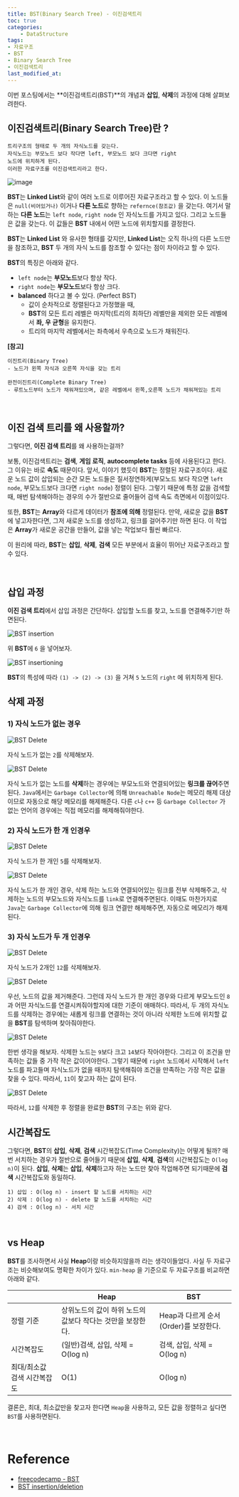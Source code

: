 ```yaml
---
title: BST(Binary Search Tree) - 이진검색트리
toc: true
categories:	
    - DataStructure
tags:
- 자료구조
- BST
- Binary Search Tree
- 이진검색트리
last_modified_at: 
---
```


 

 이번 포스팅에서는 **이진검색트리(BST)**의 개념과 **삽입**, **삭제**의 과정에 대해 살펴보려한다.



## 이진검색트리(Binary Search Tree)란 ?

```
트리구조의 형태로 두 개의 자식노드를 갖는다.
자식노드는 부모노드 보다 작다면 left, 부모노드 보다 크다면 right
노드에 위치하게 된다.
이러한 자료구조를 이진검색트리라고 한다.
```



![image](https://user-images.githubusercontent.com/49560745/106408242-656af800-6481-11eb-87a7-8b605a67c301.png)

 **BST**는 **Linked List**와 같이 여러 노드로 이루어진 자료구조라고 할 수 있다.  이 노드들은 `null(비어있거나)` 이거나 **다른 노드**로 향하는 `refernce(참조값)` 을 갖는다. 여기서 말하는 **다른 노드**는 `left node`, `right node` 인 자식노드를 가지고 있다. 그리고 노드들은 값을 갖는다. 이 값들은 **BST** 내에서 어떤 노드에 위치할지를 결정한다.

**BST**는 **Linked List** 와 유사한 형태를 갖지만, **Linked List**는 오직 하나의 다른 노드만을 참조하고, **BST** 두 개의 자식 노드를 참조할 수 있다는 점이 차이라고 할 수 있다.

**BST**의 특징은 아래와 같다.

- `left node`는 **부모노드**보다 항상 작다.
- `right node`는 **부모노드**보다 항상 크다.
- **balanced** 하다고 볼 수 있다. (Perfect BST)
  - 값이 순차적으로 정렬된다고 가정했을 때,
  -  **BST**의 모든 트리 레벨은 마지막(트리의 최하단) 레벨만을 제외한 모든 레벨에서 **좌, 우 균형**을 유지한다.
  - 트리의 마지막 레벨에서는 좌측에서 우측으로 노드가 채워진다.



**[참고]**

```
이진트리(Binary Tree)
- 노드가 왼쪽 자식과 오른쪽 자식을 갖는 트리

완전이진트리(Complete Binary Tree)
- 루트노드부터 노드가 채워져있으며, 같은 레벨에서 왼쪽,오른쪽 노드가 채워져있는 트리
```

<br/>

## 이진 검색 트리를 왜 사용할까?

그렇다면, **이진 검색 트리**를 왜 사용하는걸까? 

보통, 이진검색트리는 **검색**, **게임 로직**, **autocomplete tasks** 등에 사용된다고 한다. 그 이유는 바로 **속도** 때문이다. 앞서, 이야기 했듯이 **BST**는 정렬된 자료구조이다. 새로운 노드 값이 삽입되는 순간 모든 노드들은 질서정연하게(부모노드 보다 작으면 `left node`, 부모노드보다 크다면 `right node`)  정렬이 된다. 그렇기 때문에 특정 값을 검색할 때, 매번 탐색해야하는 경우의 수가 절반으로 줄어들어 검색 속도 측면에서 이점이있다.

또한, **BST**는 **Array**와 다르게 데이터가 **참조에 의해** 정렬된다. 만약, 새로운 값을 **BST**에 넣고자한다면, 그저 새로운 노드를 생성하고, 링크를 걸어주기만 하면 된다. 이 작업은 **Array**가 새로운 공간을 만들어, 값을 넣는 작업보다 훨씬 빠르다.

이 원리에 따라, **BST**는 **삽입**, **삭제**, **검색** 모든 부분에서 효율이 뛰어난 자료구조라고 할 수 있다. 

<br/>

## 삽입 과정

**이진 검색 트리**에서 삽입 과정은 간단하다. 삽입할 노드를 찾고, 노드를 연결해주기만 하면된다.

![BST insertion](https://user-images.githubusercontent.com/49560745/106413762-40c94d00-648e-11eb-939a-ff466cd05c15.png)

위 **BST**에 `6` 을 넣어보자.

![BST insertioning](https://user-images.githubusercontent.com/49560745/106414187-5b4ff600-648f-11eb-8f29-c8ad1708b04e.png)

**BST**의 특성에 따라 `(1) -> (2) -> (3)` 을 거쳐 `5` 노드의 `right` 에 위치하게 된다.

## 삭제 과정

### 1) 자식 노드가 없는 경우

![BST Delete](https://user-images.githubusercontent.com/49560745/106414483-05c81900-6490-11eb-9231-b0172fb40780.png)

자식 노드가 없는 `2`를 삭제해보자.

![BST Delete](https://user-images.githubusercontent.com/49560745/106414613-5e97b180-6490-11eb-92f2-0cc35bf18d25.png)

자식 노드가 없는 노드를 **삭제**하는 경우에는 부모노드와 연결되어있는 **링크를 끊어**주면된다. `Java`에서는 `Garbage Collector`에 의해 `Unreachable Node`는 메모리 해제 대상이므로 자동으로 해당 메모리를 해제해준다. 다른 `c`나 `c++` 등 `Garbage Collector` 가 없는 언어의 경우에는 직접 메모리를 해제해줘야한다.

### 2) 자식 노드가 한 개 인경우

![BST Delete](https://user-images.githubusercontent.com/49560745/106414769-cea63780-6490-11eb-8358-3183420b38e8.png)

자식 노드가 한 개인 `5`를 삭제해보자.

![BST Delete](https://user-images.githubusercontent.com/49560745/106415386-4cb70e00-6492-11eb-907c-c4417728c767.png)

자식 노드가 한 개인 경우, 삭제 하는 노드와 연결되어있는 링크를 전부 삭제해주고, 삭제하는 노드의 부모노드와 자식노드를 `link`로 연결해주면된다. 이때도 마찬가지로 `Java`는 `Garbage Collector`에 의해 링크 연결만 해제해주면, 자동으로 메모리가 해제된다.

### 3) 자식 노드가 두 개 인경우

![BST Delete](https://user-images.githubusercontent.com/49560745/106415878-89373980-6493-11eb-8f80-6c8accc3e8bf.png)

자식 노드가 2개인 `12`를 삭제해보자.

![BST Delete](https://user-images.githubusercontent.com/49560745/106415940-a835cb80-6493-11eb-99a8-0f2ebc8af3a8.png)

우선, 노드의 값을 제거해준다. 그런데 자식 노드가 한 개인 경우와 다르게 부모노드인 `8`과 어떤 자식노드를 연결시켜줘야할지에 대한 기준이 애매하다. 따라서, 두 개의 자식노드를 삭제하는 경우에는 새롭게 링크를 연결하는 것이 아니라 삭제한 노드에 위치할 값을 **BST**를 탐색하며 찾아줘야한다. 

![BST Delete](https://user-images.githubusercontent.com/49560745/106416252-52adee80-6494-11eb-971c-be86104d9ea5.png)

한번 생각을 해보자. 삭제한 노드는 `9`보다 크고 `14`보다 작아야한다. 그리고 이 조건을 만족하는 값들 중 가작 작은 값이어야한다. 그렇기 때문에 `right` 노드에서 시작해서 `left` 노드를 파고들며 자식노드가 없을 때까지 탐색해줘야 조건을 만족하는 가장 작은 값을 찾을 수 있다. 따라서, `11`이 찾고자 하는 값이 된다.

![BST Delete](https://user-images.githubusercontent.com/49560745/106416584-116a0e80-6495-11eb-9dd5-865e7a56f33a.png)

따라서, `12`를 삭제한 후 정렬을 완료한 **BST**의 구조는 위와 같다.



## 시간복잡도

그렇다면, **BST**의 **삽입**, **삭제**, **검색** 시간복잡도(Time Complexity)는 어떻게 될까? 매번 서치하는 경우가 절반으로 줄어들기 때문에 **삽입**, **삭제**, **검색**의 시간복잡도는  `O(log n)`이 된다. **삽입**, **삭제**는 **삽입**, **삭제**하고자 하는 노드만 찾아 작업해주면 되기때문에 **검색** 시간복잡도와 동일하다.

```
1) 삽입 : O(log n) - insert 할 노드를 서치하는 시간
2) 삭제 : O(log n) - delete 할 노드를 서치하는 시간
4) 검색 : O(log n) - 서치 시간
```

<br/>

## vs Heap

**BST**를 조사하면서 사실 **Heap**이랑 비슷하지않을까 라는 생각이들었다. 사실 두 자료구조는 비슷해보여도 명확한 차이가 있다. `min-heap` 을 기준으로 두 자료구조를 비교하면 아래와 같다.

|                             | Heap                                                       | BST                                   |
| --------------------------- | ---------------------------------------------------------- | ------------------------------------- |
| 정렬 기준                   | 상위노드의 값이 하위 노드의 값보다 작다는 것만을 보장한다. | Heap과 다르게 순서(Order)를 보장한다. |
| 시간복잡도                  | (일반)검색, 삽입, 삭제 = O(log n)                          | 검색, 삽입, 삭제 = O(log n)           |
| 최대/최소값 검색 시간복잡도 | O(1)                                                       | O(log n)                              |

결론은, 최대, 최소값만을 찾고자 한다면 `Heap`을 사용하고, 모든 값을 정렬하고 싶다면 `BST`를 사용하면된다.



<br/>

# Reference

-  [freecodecamp - BST](https://www.freecodecamp.org/news/data-structures-101-binary-search-tree-398267b6bff0/)
-  [BST insertion/deletion](https://www.youtube.com/watch?v=xxADG17SveY)

